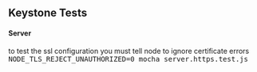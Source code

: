 ## Keystone Tests

#### Server
to test the ssl configuration you must tell node to ignore certificate errors
<kbd>NODE_TLS_REJECT_UNAUTHORIZED=0 mocha server.https.test.js </kbd>
